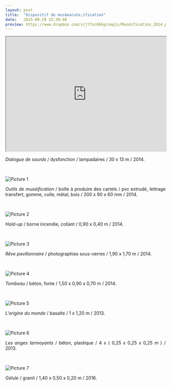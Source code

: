 ```yaml
---
layout: post
title:  "Dispositif de mus&eacute;ification"
date:   2015-09-29 15:39:40
preview: https://www.dropbox.com/s/jtfvc6bkgcsepjs/Museification_2014_preview.jpg?raw=1
---
```


<iframe src="https://player.vimeo.com/video/203973359" width="100%" height="360" margin="0px" webkitallowfullscreen mozallowfullscreen allowfullscreen></iframe>

<p style="text-align:justify">
<span style="font-style: italic;">Dialogue de sourds</span> / dysfonction / lampadaires / 30 x 13 m / 2014.
</p>
<br>

![Picture 1](https://www.dropbox.com/s/9ba9te1oxsntqjo/Museification_boite_2014.jpg?raw=1)

<p style="text-align:justify">
<span style="font-style: italic;">Outils de mus&eacute;ification</span> / bo&icirc;te &agrave; produire des cartels / pvc extrud&eacute;, lettrage transfert, gomme, colle, m&eacute;tal, bois / 200 x 90 x 60 mm / 2014.
</p>
<br>

![Picture 2](https://www.dropbox.com/s/6pavqa36idr5yqe/Museification_Hold-up_2014.jpg?raw=1)

<p style="text-align:justify">
<span style="font-style: italic;">Hold-up</span> / borne incendie, collant / 0,90 x 0,40 m / 2014.
</p>
<br>

![Picture 3](https://www.dropbox.com/s/c3uh7lqbhykkrjl/Museification_Reve_pavillonnaire_2014.jpg?raw=1)

<p style="text-align:justify">
<span style="font-style: italic;">R&ecirc;ve pavillonnaire</span> / photographies sous-verres / 1,90 x 1,70 m / 2014.
</p>
<br>

![Picture 4](https://www.dropbox.com/s/go5s9k8j3pd241l/Museification_tombeau_2014.jpg?raw=1)

<p style="text-align:justify">
<span style="font-style: italic;">Tombeau</span> / b&eacute;ton, fonte / 1,50 x 0,90 x 0,70 m / 2014.
</p>
<br>

![Picture 5](https://www.dropbox.com/s/ysbslwdkik4g6gj/Musification_L%27origine_du_monde_2013.jpg?raw=1)

<p style="text-align:justify">
<span style="font-style: italic;">L'origine du monde</span> / basalte / 1 x 1,20 m / 2013.
</p>
<br>

![Picture 6](https://www.dropbox.com/s/xpurzyzzc0tuvey/Museification_Les_anges_larmoyants_2014.jpg?raw=1)

<p style="text-align:justify">
<span style="font-style: italic;">Les anges larmoyants</span> / b&eacute;ton, plastique / 4 x ( 0,25 x 0,25 x 0,25 m ) / 2013.
</p>
<br>

![Picture 7](https://www.dropbox.com/s/55t77964pv28hef/Museification_Gelule_2016.jpg?raw=1)

<p style="text-align:justify">
<span style="font-style: italic;">G&eacute;lule</span> / granit / 1,40 x 0,50 x 0,20 m / 2016.
</p>

